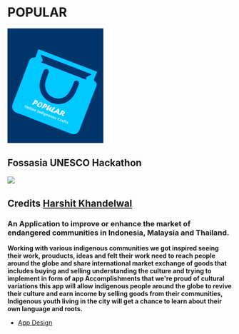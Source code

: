 # POPULAR

![img](https://github.com/Ishaan28malik/POPULAR/blob/master/src/images/img.PNG)

## Fossasia UNESCO Hackathon
<img src="https://avatars2.githubusercontent.com/u/6295529?s=280&v=4" />

## Credits [Harshit Khandelwal](https://github.com/liveHarshit)

### An Application to improve or enhance the market of endangered communities in Indonesia, Malaysia and Thailand.

**Working with various indigenous communities we got inspired seeing their work, prouducts, ideas and felt their work need to reach people around the globe and share international market exchange of goods that includes buying and selling understanding the culture and trying to implement in form of app Accomplishments that we're proud of cultural variations this app will allow indigenous people around the globe to revive their culture and earn income by selling goods from their communities, Indigenous youth living in the city will get a chance to learn about their own language and roots.**


* [App Design](https://xd.adobe.com/view/23f93d4d-9ed7-4c4e-42f1-9d41f3be0940-55c8/)
